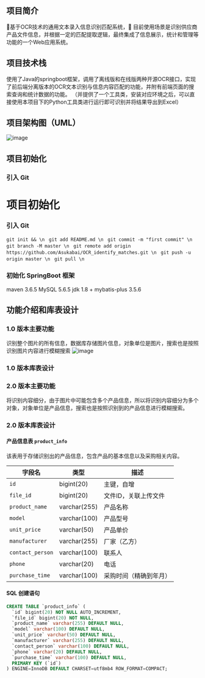 ## 项目简介

🌈基于OCR技术的通用文本录入信息识别匹配系统，🙇 目前使用场景是识别供应商产品文件信息，并根据一定的匹配提取逻辑，最终集成了信息展示，统计和管理等功能的一个Web应用系统。

## 项目技术栈

使用了Java的springboot框架，调用了离线版和在线版两种开源OCR接口，实现了前后端分离版本的OCR文本识别与信息内容匹配的功能，并附有前端页面的搜索查询和统计数据的功能。
（并提供了一个工具类，安装对应环境之后，可以直接使用本项目下的Python工具类进行运行即可识别并将结果导出到Excel）

## 项目架构图（UML）

![image](https://github.com/user-attachments/assets/460973a1-6bf2-4bdb-9adf-2e5ca9e0e510)

## 项目初始化

### 引入 Git

# 项目初始化

### 引入 Git

```git init && \n ```
```git add README.md \n ```
```git commit -m "first commit" \n ```
```git branch -M master \n ```
```git remote add origin https://github.com/Asukabai/OCR_identify_matches.git \n ```
```git push -u origin master \n ```
```git pull \n ```
### 初始化 SpringBoot 框架
maven 3.6.5
MySQL 5.6.5
jdk 1.8 + mybatis-plus 3.5.6

## 功能介绍和库表设计

### 1.0 版本主要功能
识别整个图片的所有信息，数据库存储图片信息，对象单位是图片，搜索也是按照识别图片内容进行模糊搜索
![image](https://github.com/user-attachments/assets/423d39b0-a4b7-4da5-ae7d-faf8d8819113)

### 1.0 版本库表设计

### 2.0 版本主要功能
将识别内容细分，由于图片中可能包含多个产品信息，所以将识别内容细分为多个对象，对象单位是产品信息，搜索也是按照识别到的产品信息进行模糊搜索。

### 2.0 版本库表设计

#### 产品信息表 `product_info`
该表用于存储识别出的产品信息，包含产品的基本信息以及采购相关内容。

| 字段名           | 类型           | 描述                   |
| ---------------- | -------------- | ---------------------- |
| `id`             | bigint(20)      | 主键，自增              |
| `file_id`        | bigint(20)      | 文件ID，关联上传文件   |
| `product_name`   | varchar(255)    | 产品名称               |
| `model`          | varchar(100)    | 产品型号               |
| `unit_price`     | varchar(50)     | 产品单价               |
| `manufacturer`   | varchar(255)    | 厂家（乙方）           |
| `contact_person` | varchar(100)    | 联系人                 |
| `phone`          | varchar(20)     | 电话                   |
| `purchase_time`  | varchar(100)    | 采购时间（精确到年月） |

#### SQL 创建语句

```sql
CREATE TABLE `product_info` (
  `id` bigint(20) NOT NULL AUTO_INCREMENT,
  `file_id` bigint(20) NOT NULL,
  `product_name` varchar(255) DEFAULT NULL,
  `model` varchar(100) DEFAULT NULL,
  `unit_price` varchar(50) DEFAULT NULL,
  `manufacturer` varchar(255) DEFAULT NULL,
  `contact_person` varchar(100) DEFAULT NULL,
  `phone` varchar(20) DEFAULT NULL,
  `purchase_time` varchar(100) DEFAULT NULL,
  PRIMARY KEY (`id`)
) ENGINE=InnoDB DEFAULT CHARSET=utf8mb4 ROW_FORMAT=COMPACT;
